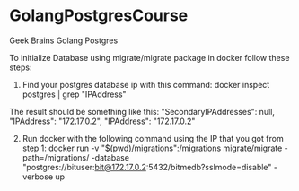 # GolangPostgresCourse
 Geek Brains Golang Postgres 

 To initialize Database using migrate/migrate package in docker follow these steps:

 1. Find your postgres database ip with this command:
 docker inspect postgres | grep "IPAddress"
 
 The result should be something like this:
            "SecondaryIPAddresses": null,
            "IPAddress": "172.17.0.2",
                    "IPAddress": "172.17.0.2"

2. Run docker with the following command using the IP that you got from step 1:
docker run -v "$(pwd)/migrations":/migrations migrate/migrate -path=/migrations/ -database "postgres://bituser:bit@172.17.0.2:5432/bitmedb?sslmode=disable" -verbose up


